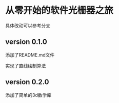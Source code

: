 # 从零开始的软件光栅器之旅

具体改动可以参考分支

## version 0.1.0

添加了README.md文件

实现了直线绘制算法

## version 0.2.0

添加了简单的3d数学库

